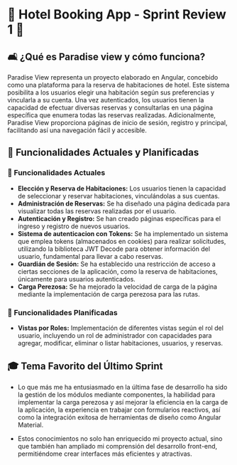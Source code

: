 # 🏨 Hotel Booking App - Sprint Review 1 🏨

## 🛋️ ¿Qué es Paradise view y cómo funciona?

Paradise View representa un proyecto elaborado en Angular, concebido como una plataforma para la reserva de habitaciones de hotel. Este sistema posibilita a los usuarios elegir una habitación según sus preferencias y vincularla a su cuenta. Una vez autenticados, los usuarios tienen la capacidad de efectuar diversas reservas y consultarlas en una página específica que enumera todas las reservas realizadas. Adicionalmente, Paradise View proporciona páginas de inicio de sesión, registro y principal, facilitando así una navegación fácil y accesible.

## 🌟 Funcionalidades Actuales y Planificadas

### 📅 Funcionalidades Actuales

- **Elección y Reserva de Habitaciones:** Los usuarios tienen la capacidad de seleccionar y reservar habitaciones, vinculándolas a sus cuentas.
- **Administración de Reservas:** Se ha diseñado una página dedicada para visualizar todas las reservas realizadas por el usuario.
- **Autenticación y Registro:** Se han creado páginas específicas para el ingreso y registro de nuevos usuarios.
- **Sistema de autenticacion con Tokens:** Se ha implementado un sistema que emplea tokens (almacenados en cookies) para realizar solicitudes, utilizando la biblioteca JWT Decode para obtener información del usuario, fundamental para llevar a cabo reservas.
- **Guardián de Sesión:** Se ha establecido una restricción de acceso a ciertas secciones de la aplicación, como la reserva de habitaciones, únicamente para usuarios autenticados.
- **Carga Perezosa:** Se ha mejorado la velocidad de carga de la página mediante la implementación de carga perezosa para las rutas.

### 🚀 Funcionalidades Planificadas

- **Vistas por Roles:** Implementación de diferentes vistas según el rol del usuario, incluyendo un rol de administrador con capacidades para agregar, modificar, eliminar o listar habitaciones, usuarios, y reservas.

## 🎓 Tema Favorito del Último Sprint

- Lo que más me ha entusiasmado en la última fase de desarrollo ha sido la gestión de los módulos mediante componentes, la habilidad para implementar la carga perezosa y así mejorar la eficiencia en la carga de la aplicación, la experiencia en trabajar con formularios reactivos, así como la integración exitosa de herramientas de diseño como Angular Material.

- Estos conocimientos no solo han enriquecido mi proyecto actual, sino que también han ampliado mi comprensión del desarrollo front-end, permitiéndome crear interfaces más eficientes y atractivas.
